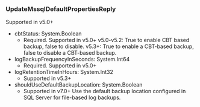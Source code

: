 ### UpdateMssqlDefaultPropertiesReply
Supported in v5.0+

- cbtStatus: System.Boolean
  - Required. Supported in v5.0+
v5.0-v5.2: True to enable CBT based backup, false to disable.
v5.3+: True to enable a CBT-based backup, false to disable a CBT-based backup.
- logBackupFrequencyInSeconds: System.Int64
  - Required. Supported in v5.0+
- logRetentionTimeInHours: System.Int32
  - Supported in v5.3+
- shouldUseDefaultBackupLocation: System.Boolean
  - Supported in v7.0+
Use the default backup location configured in SQL Server for file-based log backups.
